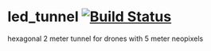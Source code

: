 # led_tunnel [![Build Status](https://travis-ci.com/ToolboxBodensee/led_tunnel.svg?branch=master)](#)
hexagonal 2 meter tunnel for drones with 5 meter neopixels

